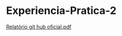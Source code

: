 # Experiencia-Pratica-2
[Relatório git hub oficial.pdf](https://github.com/user-attachments/files/22085197/Relatorio.git.hub.oficial.pdf)
